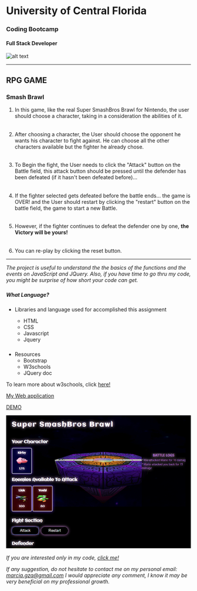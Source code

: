 # University of Central Florida
### Coding Bootcamp 
#### Full Stack Developer 
![alt text](https://portfolium1.cloudimg.io/s/crop/128x128/https://cdn.portfolium.com/ugcs3%2Fedu%2F9tDF4wvqRdewUvBbZ97x_PegasusBrightGold150x150.png "Logo Title Text 1")
- - - - - - - - - - - - - - - - - - - - - - - - - - - - - - - - - - - - - - - - -

## RPG GAME
### Smash Brawl


1. In this game, like the real Super SmashBros Brawl for Nintendo, the user should choose a character, taking in a consideration the abilities of it.
######
2. After choosing a character, the User should choose the opponent he wants his character to fight against. He can choose all the other characters available but the fighter he already chose. 
######
3. To Begin the fight, the User needs to click the "Attack" button on the Battle field, this attack button should be pressed until the defender has been defeated (if it hasn't been defeated before)...
######
4. If the fighter selected gets defeated before the battle ends... the game is OVER! and the User should restart by clicking the "restart" button on the battle field, the game to start a new Battle.
######
5. However, if the fighter continues to defeat the defender one by one, **the Victory will be yours!**
######
6. You can re-play by clicking the reset button.

- - - - - 
*The project is useful to understand the the basics of the functions and the events on JavaScript and JQuery. Also, if you have time to go thru my code, you might be surprise of how short your code can get.*
###

##### What Language?

*  Libraries and language used for accomplished this assignment 

    * HTML
    * CSS
    * Javascript
    * Jquery
###
* Resources
    * Bootstrap 
    * W3schools
    * JQuery doc 

To learn more about w3schools, click [here!](https://www.w3schools.com/)



[My Web application]( https://marciagzq.github.io/Smash-Brawl/.)

[DEMO](https://drive.google.com/file/d/1RuF2JDboaspr6HtVW6MTWIg7RiaTuzG9/view)


![This](./images/smash.png)

*If you are interested only in my code, [click me!](https://github.com/Marciagzq/Smash-Brawl)*

*If any suggestion, do not hesitate to contact me on my personal email: marcia.gzq@gmail.com
I would appreciate any comment, I know it may be very beneficial on my professional growth.*


